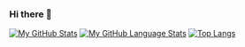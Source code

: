 ### Hi there 👋

<!--
**VicRenRen/VicRenRen** is a ✨ _special_ ✨ repository because its `README.md` (this file) appears on your GitHub profile.

Here are some ideas to get you started:

- 🔭 I’m currently working on ...
- 🌱 I’m currently learning ...
- 👯 I’m looking to collaborate on ...
- 🤔 I’m looking for help with ...
- 💬 Ask me about ...
- 📫 How to reach me: ...
- 😄 Pronouns: ...
- ⚡ Fun fact: ...
-->
[![My GitHub Stats](https://github-readme-stats.vercel.app/api/?username=VicRenRen&count_private=true&theme=tokyonight&showicons=true)]()
[![My GitHub Language Stats](https://github-readme-stats.vercel.app/api/top-langs/?username=VicRenRen&langs_count=5&theme=tokyonight)]()
[![Top Langs](https://github-readme-stats.vercel.app/api/top-langs/?username=VicRenRen&layout=compact)]()
